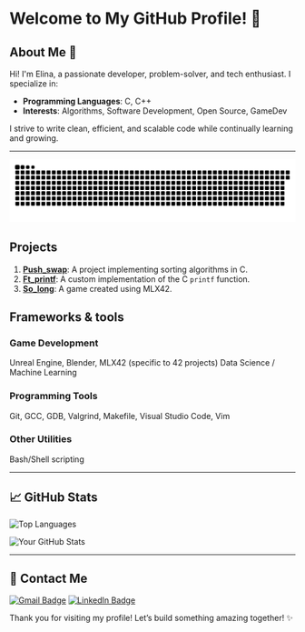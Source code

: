 # Welcome to My GitHub Profile! 👋



## About Me 🚀

Hi! I'm Elina, a passionate developer, problem-solver, and tech enthusiast. I specialize in:
- **Programming Languages**: C, C++
- **Interests**: Algorithms, Software Development, Open Source, GameDev

I strive to write clean, efficient, and scalable code while continually learning and growing.

---

![Snake animation](https://github.com/elinakly/elinakly/blob/output/github-contribution-grid-snake-dark.svg)

## Projects
1. **[Push_swap](https://github.com/elinakly/push_swap42)**: A project implementing sorting algorithms in C.
2. **[Ft_printf](https://github.com/elinakly/ft_printf42)**: A custom implementation of the C `printf` function.
3. **[So_long](https://github.com/elinakly/so_long42)**: A game created using MLX42.

## Frameworks & tools
### Game Development
Unreal Engine, Blender, MLX42 (specific to 42 projects)
Data Science / Machine Learning

### Programming Tools
Git, GCC, GDB, Valgrind, Makefile,
Visual Studio Code, Vim

### Other Utilities
Bash/Shell scripting

---

## 📈 GitHub Stats

![Top Languages](https://github-readme-stats.vercel.app/api/top-langs/?username=elinakly&layout=compact&theme=radical)

![Your GitHub Stats](https://github-readme-stats.vercel.app/api?username=elinakly&show_icons=true&theme=radical)

---


## 💬 Contact Me

[![Gmail Badge](https://img.shields.io/badge/-Gmail-D14836?style=flat-square&logo=Gmail&logoColor=white)](mailto:klimova.elina85@gmail.com)
[![LinkedIn Badge](https://img.shields.io/badge/-LinkedIn-blue?style=flat-square&logo=LinkedIn&logoColor=white)](https://www.linkedin.com/in/elina-klymova?utm_source=share&utm_campaign=share_via&utm_content=profile&utm_medium=ios_app)



Thank you for visiting my profile! Let’s build something amazing together! ✨

